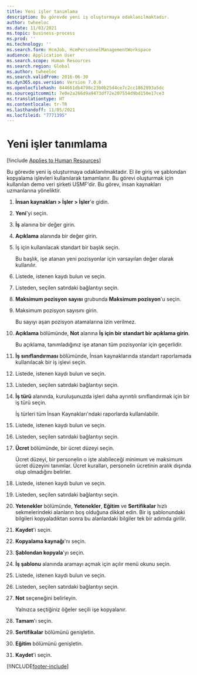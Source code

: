 ```yaml
---
title: Yeni işler tanımlama
description: Bu görevde yeni iş oluşturmaya odaklanılmaktadır.
author: twheeloc
ms.date: 11/03/2021
ms.topic: business-process
ms.prod: ''
ms.technology: ''
ms.search.form: HcmJob, HcmPersonnelManagementWorkspace
audience: Application User
ms.search.scope: Human Resources
ms.search.region: Global
ms.author: twheeloc
ms.search.validFrom: 2016-06-30
ms.dyn365.ops.version: Version 7.0.0
ms.openlocfilehash: 844661db4798c23b0b25d4ce7c2cc1862893a5dc
ms.sourcegitcommit: 7e0e2a266d9a9473df72e207554d9bd150e17ce3
ms.translationtype: HT
ms.contentlocale: tr-TR
ms.lasthandoff: 11/05/2021
ms.locfileid: "7771395"
---
```

# <a name="define-new-jobs"></a>Yeni işler tanımlama

[!include [Applies to Human Resources](../includes/applies-to-hr.md)]



Bu görevde yeni iş oluşturmaya odaklanılmaktadır. El ile giriş ve şablondan kopyalama işlevleri kullanılarak tamamlanır. Bu görevi oluşturmak için kullanılan demo veri şirketi USMF'dir. Bu görev, insan kaynakları uzmanlarına yöneliktir.

1. **İnsan kaynakları \> İşler \> İşler**'e gidin.
2. **Yeni**'yi seçin.
3. **İş** alanına bir değer girin.
4. **Açıklama** alanında bir değer girin.
5. İş için kullanılacak standart bir başlık seçin.

    Bu başlık, işe atanan yeni pozisyonlar için varsayılan değer olarak kullanılır.

6. Listede, istenen kaydı bulun ve seçin.
7. Listeden, seçilen satırdaki bağlantıyı seçin.
8. **Maksimum pozisyon sayısı** grubunda **Maksimum pozisyon**'u seçin.
9. Maksimum pozisyon sayısını girin. 

    Bu sayıyı aşan pozisyon atamalarına izin verilmez.

10. **Açıklama** bölümünde, **Not** alanına **İş için bir standart bir açıklama girin**.

    Bu açıklama, tanımladığınız işe atanan tüm pozisyonlar için geçerlidir.

11. **İş sınıflandırması** bölümünde, İnsan kaynaklarında standart raporlamada kullanılacak bir iş işlevi seçin.
12. Listede, istenen kaydı bulun ve seçin.
13. Listeden, seçilen satırdaki bağlantıyı seçin.
14. **İş türü** alanında, kuruluşunuzda işleri daha ayrıntılı sınıflandırmak için bir iş türü seçin.

    İş türleri tüm İnsan Kaynakları'ndaki raporlarda kullanılabilir.

15. Listede, istenen kaydı bulun ve seçin.
16. Listeden, seçilen satırdaki bağlantıyı seçin.
17. **Ücret** bölümünde, bir ücret düzeyi seçin.

    Ücret düzeyi, bir personelin o işte alabileceği minimum ve maksimum ücret düzeyini tanımlar. Ücret kuralları, personelin ücretinin aralık dışında olup olmadığını belirler.

18. Listede, istenen kaydı bulun ve seçin.
19. Listeden, seçilen satırdaki bağlantıyı seçin.
20. **Yetenekler** bölümünde, **Yetenekler**, **Eğitim** ve **Sertifikalar** hızlı sekmelerindeki alanların boş olduğuna dikkat edin. Bir iş şablonundaki bilgileri kopyaladıktan sonra bu alanlardaki bilgiler tek bir adımda girilir.
21. **Kaydet**'i seçin.
22. **Kopyalama kaynağı**'nı seçin.
23. **Şablondan kopyala**'yı seçin.
24. **İş şablonu** alanında aramayı açmak için açılır menü okunu seçin.
25. Listede, istenen kaydı bulun ve seçin.
26. Listeden, seçilen satırdaki bağlantıyı seçin.
27. **Not** seçeneğini belirleyin.

    Yalnızca seçtiğiniz öğeler seçili işe kopyalanır.

28. **Tamam**'ı seçin.
29. **Sertifikalar** bölümünü genişletin.
30. **Eğitim** bölümünü genişletin.
31. **Kaydet**'i seçin.

[!INCLUDE[footer-include](../includes/footer-banner.md)]

